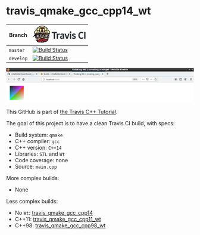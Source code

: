 # travis_qmake_gcc_cpp14_wt

Branch|[![Travis CI logo](pics/TravisCI.png)](https://travis-ci.org)
---|---
`master`|[![Build Status](https://travis-ci.org/richelbilderbeek/travis_qmake_gcc_cpp14_wt.svg?branch=master)](https://travis-ci.org/richelbilderbeek/travis_qmake_gcc_cpp14_wt)
`develop`|[![Build Status](https://travis-ci.org/richelbilderbeek/travis_qmake_gcc_cpp14_wt.svg?branch=develop)](https://travis-ci.org/richelbilderbeek/travis_qmake_gcc_cpp14_wt)

![](pics/20190808.png)

This GitHub is part of [the Travis C++ Tutorial](https://github.com/richelbilderbeek/travis_cpp_tutorial).

The goal of this project is to have a clean Travis CI build, with specs:
 * Build system: `qmake`
 * C++ compiler: `gcc`
 * C++ version: `C++14`
 * Libraries: `STL` and `Wt`
 * Code coverage: none
 * Source: `main.cpp`

More complex builds:
 * None

Less complex builds:
 * No `Wt`: [travis_qmake_gcc_cpp14](https://www.github.com/richelbilderbeek/travis_qmake_gcc_cpp14)
 * C++11: [travis_qmake_gcc_cpp11_wt](https://www.github.com/richelbilderbeek/travis_qmake_gcc_cpp11_wt)
 * C++98: [travis_qmake_gcc_cpp98_wt](https://www.github.com/richelbilderbeek/travis_qmake_gcc_cpp98_wt)
